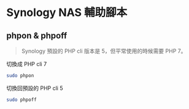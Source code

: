 # Synology NAS 輔助腳本

## phpon & phpoff

> Synology 預設的 PHP cli 版本是 5，但平常使用的時候需要 PHP 7。

切換成 PHP cli 7

```bash
sudo phpon
```

切換回預設的 PHP cli 5

```bash
sudo phpoff
```
